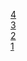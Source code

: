 [4](http://markfinger.org/sketches/4)<br>
[3](http://markfinger.org/sketches/3)<br>
[2](http://markfinger.org/sketches/2)<br>
[1](http://markfinger.org/sketches/1)
